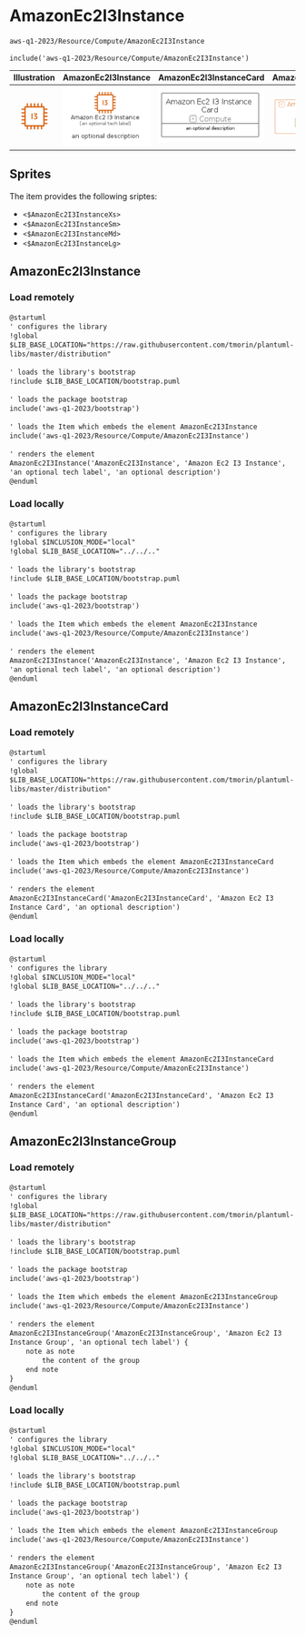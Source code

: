 # AmazonEc2I3Instance


```text
aws-q1-2023/Resource/Compute/AmazonEc2I3Instance
```

```text
include('aws-q1-2023/Resource/Compute/AmazonEc2I3Instance')
```



| Illustration | AmazonEc2I3Instance | AmazonEc2I3InstanceCard | AmazonEc2I3InstanceGroup |
| :---: | :---: | :---: | :---: |
| ![illustration for Illustration](../../../aws-q1-2023/Resource/Compute/AmazonEc2I3Instance.png) | ![illustration for AmazonEc2I3Instance](../../../aws-q1-2023/Resource/Compute/AmazonEc2I3Instance.Local.png) | ![illustration for AmazonEc2I3InstanceCard](../../../aws-q1-2023/Resource/Compute/AmazonEc2I3InstanceCard.Local.png) | ![illustration for AmazonEc2I3InstanceGroup](../../../aws-q1-2023/Resource/Compute/AmazonEc2I3InstanceGroup.Local.png) |



## Sprites
The item provides the following sriptes:

- `<$AmazonEc2I3InstanceXs>`
- `<$AmazonEc2I3InstanceSm>`
- `<$AmazonEc2I3InstanceMd>`
- `<$AmazonEc2I3InstanceLg>`





## AmazonEc2I3Instance

### Load remotely
```plantuml
@startuml
' configures the library
!global $LIB_BASE_LOCATION="https://raw.githubusercontent.com/tmorin/plantuml-libs/master/distribution"

' loads the library's bootstrap
!include $LIB_BASE_LOCATION/bootstrap.puml

' loads the package bootstrap
include('aws-q1-2023/bootstrap')

' loads the Item which embeds the element AmazonEc2I3Instance
include('aws-q1-2023/Resource/Compute/AmazonEc2I3Instance')

' renders the element
AmazonEc2I3Instance('AmazonEc2I3Instance', 'Amazon Ec2 I3 Instance', 'an optional tech label', 'an optional description')
@enduml
```

### Load locally
```plantuml
@startuml
' configures the library
!global $INCLUSION_MODE="local"
!global $LIB_BASE_LOCATION="../../.."

' loads the library's bootstrap
!include $LIB_BASE_LOCATION/bootstrap.puml

' loads the package bootstrap
include('aws-q1-2023/bootstrap')

' loads the Item which embeds the element AmazonEc2I3Instance
include('aws-q1-2023/Resource/Compute/AmazonEc2I3Instance')

' renders the element
AmazonEc2I3Instance('AmazonEc2I3Instance', 'Amazon Ec2 I3 Instance', 'an optional tech label', 'an optional description')
@enduml
```

## AmazonEc2I3InstanceCard

### Load remotely
```plantuml
@startuml
' configures the library
!global $LIB_BASE_LOCATION="https://raw.githubusercontent.com/tmorin/plantuml-libs/master/distribution"

' loads the library's bootstrap
!include $LIB_BASE_LOCATION/bootstrap.puml

' loads the package bootstrap
include('aws-q1-2023/bootstrap')

' loads the Item which embeds the element AmazonEc2I3InstanceCard
include('aws-q1-2023/Resource/Compute/AmazonEc2I3Instance')

' renders the element
AmazonEc2I3InstanceCard('AmazonEc2I3InstanceCard', 'Amazon Ec2 I3 Instance Card', 'an optional description')
@enduml
```

### Load locally
```plantuml
@startuml
' configures the library
!global $INCLUSION_MODE="local"
!global $LIB_BASE_LOCATION="../../.."

' loads the library's bootstrap
!include $LIB_BASE_LOCATION/bootstrap.puml

' loads the package bootstrap
include('aws-q1-2023/bootstrap')

' loads the Item which embeds the element AmazonEc2I3InstanceCard
include('aws-q1-2023/Resource/Compute/AmazonEc2I3Instance')

' renders the element
AmazonEc2I3InstanceCard('AmazonEc2I3InstanceCard', 'Amazon Ec2 I3 Instance Card', 'an optional description')
@enduml
```

## AmazonEc2I3InstanceGroup

### Load remotely
```plantuml
@startuml
' configures the library
!global $LIB_BASE_LOCATION="https://raw.githubusercontent.com/tmorin/plantuml-libs/master/distribution"

' loads the library's bootstrap
!include $LIB_BASE_LOCATION/bootstrap.puml

' loads the package bootstrap
include('aws-q1-2023/bootstrap')

' loads the Item which embeds the element AmazonEc2I3InstanceGroup
include('aws-q1-2023/Resource/Compute/AmazonEc2I3Instance')

' renders the element
AmazonEc2I3InstanceGroup('AmazonEc2I3InstanceGroup', 'Amazon Ec2 I3 Instance Group', 'an optional tech label') {
    note as note
        the content of the group
    end note
}
@enduml
```

### Load locally
```plantuml
@startuml
' configures the library
!global $INCLUSION_MODE="local"
!global $LIB_BASE_LOCATION="../../.."

' loads the library's bootstrap
!include $LIB_BASE_LOCATION/bootstrap.puml

' loads the package bootstrap
include('aws-q1-2023/bootstrap')

' loads the Item which embeds the element AmazonEc2I3InstanceGroup
include('aws-q1-2023/Resource/Compute/AmazonEc2I3Instance')

' renders the element
AmazonEc2I3InstanceGroup('AmazonEc2I3InstanceGroup', 'Amazon Ec2 I3 Instance Group', 'an optional tech label') {
    note as note
        the content of the group
    end note
}
@enduml
```

